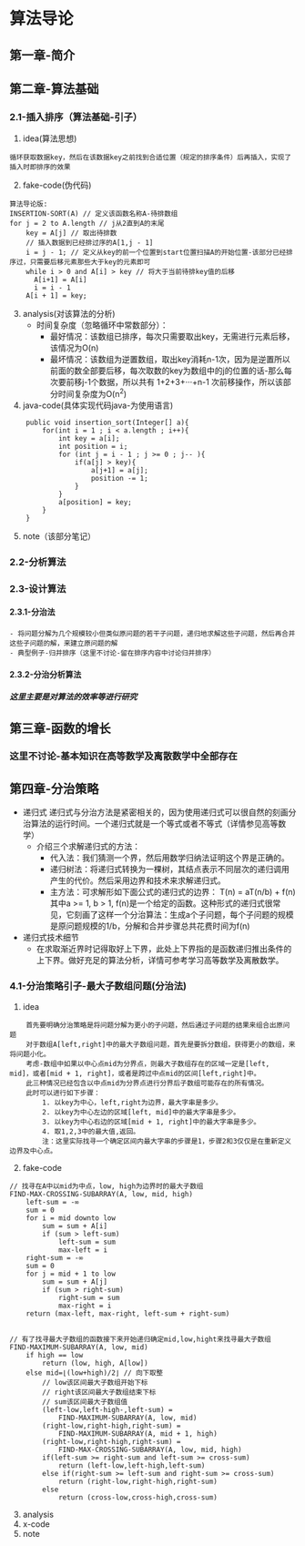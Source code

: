# 算法导论
## 第一章-简介
## 第二章-算法基础
### 2.1-插入排序（算法基础-引子）
1. idea(算法思想)
```
循环获取数据key，然后在该数据key之前找到合适位置（规定的排序条件）后再插入，实现了插入时即排序的效果
```
2. fake-code(伪代码)
```
算法导论版:
INSERTION-SORT(A) // 定义该函数名称A-待排数组
for j = 2 to A.length // j从2直到A的末尾
    key = A[j] // 取出待排数
    // 插入数据到已经排过序的A[1,j - 1]
    i = j - 1; // 定义从key的前一个位置到start位置扫描A的开始位置-该部分已经排序过，只需要后移元素那些大于key的元素即可
    while i > 0 and A[i] > key // 将大于当前待排key值的后移
      A[i+1] = A[i]
      i = i - 1
    A[i + 1] = key;
```
3. analysis(对该算法的分析)
    - 时间复杂度（忽略循环中常数部分）：
      - 最好情况：该数组已排序，每次只需要取出key，无需进行元素后移，该情况为O(n)
      - 最坏情况：该数组为逆置数组，取出key消耗n-1次，因为是逆置所以前面的数全部要后移，每次取数的key为数组中的j的位置的话-那么每次要前移j-1个数据，所以共有 1+2+3+···+n-1 次前移操作，所以该部分时间复杂度为O(n<sup>2</sup>)
4. java-code(具体实现代码java-为使用语言)
```
    public void insertion_sort(Integer[] a){
        for(int i = 1 ; i < a.length ; i++){
            int key = a[i];
            int position = i;
            for (int j = i - 1 ; j >= 0 ; j-- ){
                if(a[j] > key){
                    a[j+1] = a[j];
                    position -= 1;
                }
            }
            a[position] = key;
        }
    }
```
5. note（该部分笔记）
### 2.2-分析算法
### 2.3-设计算法
#### 2.3.1-分治法
    - 将问题分解为几个规模较小但类似原问题的若干子问题，递归地求解这些子问题，然后再合并这些子问题的解，来建立原问题的解
    - 典型例子-归并排序（这里不讨论-留在排序内容中讨论归并排序）
#### 2.3.2-分治分析算法
##### 这里主要是对算法的效率等进行研究
## 第三章-函数的增长
### 这里不讨论-基本知识在高等数学及离散数学中全部存在
## 第四章-分治策略
- 递归式
    递归式与分治方法是紧密相关的，因为使用递归式可以很自然的刻画分治算法的运行时间。一个递归式就是一个等式或者不等式（详情参见高等数学）
    - 介绍三个求解递归式的方法：
       - 代入法：我们猜测一个界，然后用数学归纳法证明这个界是正确的。
       - 递归树法：将递归式转换为一棵树，其结点表示不同层次的递归调用产生的代价。然后采用边界和技术来求解递归式。
       - 主方法：可求解形如下面公式的递归式的边界：
                  T(n) = aT(n/b) + f(n)
                其中a >= 1, b > 1, f(n)是一个给定的函数。这种形式的递归式很常见，它刻画了这样一个分治算法：生成a个子问题，每个子问题的规模是原问题规模的1/b，分解和合并步骤总共花费时间为f(n)
- 递归式技术细节
  - 在求取渐近界时记得取好上下界，此处上下界指的是函数递归推出条件的上下界。做好充足的算法分析，详情可参考学习高等数学及离散数学。
### 4.1-分治策略引子-最大子数组问题(分治法)
1. idea
```
    首先要明确分治策略是将问题分解为更小的子问题，然后通过子问题的结果来组合出原问题
    对于数组A[left,right]中的最大子数组问题，首先是要拆分数组，获得更小的数组，来将问题小化。
    考虑-数组中如果以中心点mid为分界点，则最大子数组存在的区域一定是[left, mid]，或者[mid + 1, right]，或者是跨过中点mid的区间[left,right]中。
    此三种情况已经包含以中点mid为分界点进行分界后子数组可能存在的所有情况。
    此时可以进行如下步骤：
        1. 以key为中心，left,right为边界，最大字串是多少。
        2. 以key为中心左边的区域[left, mid]中的最大字串是多少。
        3. 以key为中心右边的区域[mid + 1, right]中的最大字串是多少。
        4. 取1,2,3中的最大值,返回。
        注：这里实际找寻一个确定区间内最大字串的步骤是1，步骤2和3仅仅是在重新定义边界及中心点。
```
2. fake-code
```
// 找寻在A中以mid为中点，low, high为边界时的最大子数组
FIND-MAX-CROSSING-SUBARRAY(A, low, mid, high)
    left-sum = -∞
    sum = 0
    for i = mid downto low
        sum = sum + A[i]
        if (sum > left-sum)
            left-sum = sum
            max-left = i
    right-sum = -∞
    sum = 0
    for j = mid + 1 to low
        sum = sum + A[j]
        if (sum > right-sum)
            right-sum = sum
            max-right = i
    return (max-left, max-right, left-sum + right-sum)


// 有了找寻最大子数组的函数接下来开始递归确定mid,low,hight来找寻最大子数组
FIND-MAXIMUM-SUBARRAY(A, low, mid)
    if high == low
        return (low, high, A[low])
    else mid=⌊(low+high)/2⌋ // 向下取整
        // low该区间最大子数组开始下标
        // right该区间最大子数组结束下标
        // sum该区间最大子数组值
        (left-low,left-high-,left-sum) =  
            FIND-MAXIMUM-SUBARRAY(A, low, mid)
        (right-low,right-high,right-sum) = 
            FIND-MAXIMUM-SUBARRAY(A, mid + 1, high)
        (right-low,right-high,right-sum) = 
            FIND-MAX-CROSSING-SUBARRAY(A, low, mid, high)
        if(left-sum >= right-sum and left-sum >= cross-sum)
            return (left-low,left-high,left-sum)
        else if(right-sum >= left-sum and right-sum >= cross-sum)
            return (right-low,right-high,right-sum)
        else 
            return (cross-low,cross-high,cross-sum)     
```
3. analysis
4. x-code
5. note